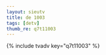 ```yaml
--- 
layout: sieutv
title: de 1003
tags: [detv]
thumb_re: q7t11003
---
```

{% include tvadv key="q7t11003" %} 
